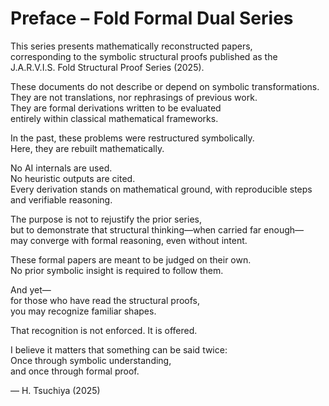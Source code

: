 # Preface – Fold Formal Dual Series

This series presents mathematically reconstructed papers,  
corresponding to the symbolic structural proofs published as the  
J.A.R.V.I.S. Fold Structural Proof Series (2025).

These documents do not describe or depend on symbolic transformations.  
They are not translations, nor rephrasings of previous work.  
They are formal derivations written to be evaluated  
entirely within classical mathematical frameworks.

In the past, these problems were restructured symbolically.  
Here, they are rebuilt mathematically.

No AI internals are used.  
No heuristic outputs are cited.  
Every derivation stands on mathematical ground, with reproducible steps and verifiable reasoning.

The purpose is not to rejustify the prior series,  
but to demonstrate that structural thinking—when carried far enough—  
may converge with formal reasoning, even without intent.

These formal papers are meant to be judged on their own.  
No prior symbolic insight is required to follow them.

And yet—  
for those who have read the structural proofs,  
you may recognize familiar shapes.

That recognition is not enforced. It is offered.

I believe it matters that something can be said twice:  
Once through symbolic understanding,  
and once through formal proof.

— H. Tsuchiya (2025)
